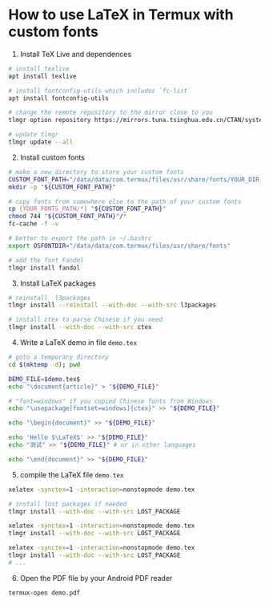 # How to use LaTeX in Termux with custom fonts

1. Install TeX Live and dependences
```bash
# install texlive
apt install texlive

# install fontconfig-utils which includes `fc-list`
apt install fontconfig-utils

# change the remote repository to the mirror close to you 
tlmgr option repository https://mirrors.tuna.tsinghua.edu.cn/CTAN/systems/texlive/tlnet

# update tlmgr
tlmgr update --all
```

2. Install custom fonts
```bash
# make a new directory to store your custom fonts
CUSTOM_FONT_PATH="/data/data/com.termux/files/usr/share/fonts/YOUR_DIR_NAME"
mkdir -p "${CUSTOM_FONT_PATH}"

# copy fonts from somewhere else to the path of your custom fonts
cp [YOUR_FONTS_PATH/*] "${CUSTOM_FONT_PATH}"
chmod 744 "${CUSTOM_FONT_PATH}"/*
fc-cache -f -v

# better to export the path in ~/.bashrc
export OSFONTDIR="/data/data/com.termux/files/usr/share/fonts"

# add the font Fandol
tlmgr install fandol
```

3. Install LaTeX packages
```bash
# reinstall  l3packages
tlmgr install --reinstall --with-doc --with-src l3packages

# install ctex to parse Chinese if you need
tlmgr install --with-doc --with-src ctex
```

4. Write a LaTeX demo in file `demo.tex`
```bash
# goto a temporary directory
cd $(mktemp -d); pwd

DEMO_FILE=$demo.tex$
echo "\document{article}" > "${DEMO_FILE}"

# "font=windows" if you copied Chinese fonts from Windows
echo "\usepackage[fontset=windows]{ctex}" >> "${DEMO_FILE}"

echo "\begin{document}" >> "${DEMO_FILE}"

echo 'Hello $\LaTeX$' >> "${DEMO_FILE}"
echo "测试" >> "${DEMO_FILE}" # or in other languages 

echo "\end{document}" >> "${DEMO_FILE}"
```

5. compile the LaTeX file `demo.tex`
```bash
xelatex -synctex=1 -interaction=nonstopmode demo.tex

# install lost packages if needed
tlmgr install --with-doc --with-src LOST_PACKAGE

xelatex -synctex=1 -interaction=nonstopmode demo.tex
tlmgr install --with-doc --with-src LOST_PACKAGE

xelatex -synctex=1 -interaction=nonstopmode demo.tex
tlmgr install --with-doc --with-src LOST_PACKAGE
# ...
```

6. Open the PDF file by your Android PDF reader
```bash
termux-open demo.pdf
```
